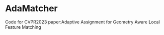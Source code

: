 # AdaMatcher
 Code for CVPR2023 paper:Adaptive Assignment for Geometry Aware Local Feature Matching
